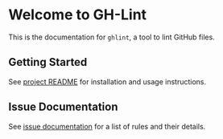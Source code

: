 # Welcome to GH-Lint

This is the documentation for `ghlint`, a tool to lint GitHub files.

## Getting Started

See [project README](https://www.github.com/TWiStErRob/net.twisterrob.ghlint) for installation and usage instructions.

## Issue Documentation

See [issue documentation](issues/default/index.md) for a list of rules and their details.
